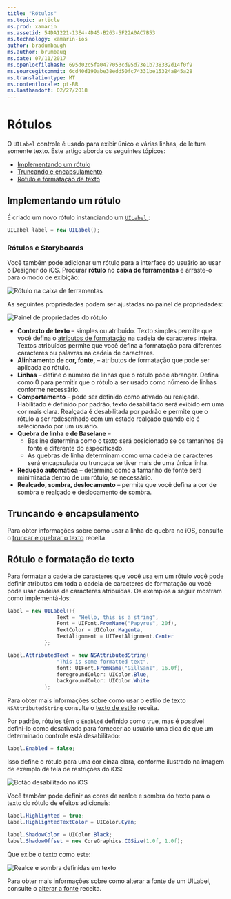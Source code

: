 ```yaml
---
title: "Rótulos"
ms.topic: article
ms.prod: xamarin
ms.assetid: 54DA1221-13E4-4D45-B263-5F22A0AC7B53
ms.technology: xamarin-ios
author: bradumbaugh
ms.author: brumbaug
ms.date: 07/11/2017
ms.openlocfilehash: 695d02c5fa0477053cd95d73e1b738332d14f0f9
ms.sourcegitcommit: 6cd40d190abe38edd50fc74331be15324a845a28
ms.translationtype: MT
ms.contentlocale: pt-BR
ms.lasthandoff: 02/27/2018
---
```

# <a name="labels"></a>Rótulos

O `UILabel` controle é usado para exibir único e várias linhas, de leitura somente texto. Este artigo aborda os seguintes tópicos:

- [Implementando um rótulo](#Implementing_a_Label)
- [Truncando e encapsulamento](#Truncating_and_Wrapping)
- [Rótulo e formatação de texto](#Formatting_Text_and_Label)

## <a name="implementing-a-label"></a>Implementando um rótulo

É criado um novo rótulo instanciando um [ `UILabel` ](https://developer.xamarin.com/api/type/UIKit.UILabel/):

```csharp
UILabel label = new UILabel();
```

### <a name="labels-and-storyboards"></a>Rótulos e Storyboards

Você também pode adicionar um rótulo para a interface do usuário ao usar o Designer do iOS. Procurar **rótulo** no **caixa de ferramentas** e arraste-o para o modo de exibição:

![Rótulo na caixa de ferramentas](labels-images/image3.png)

As seguintes propriedades podem ser ajustadas no painel de propriedades:

![Painel de propriedades do rótulo](labels-images/image2.png)

- **Contexto de texto** – simples ou atribuído. Texto simples permite que você defina o [atributos de formatação](#Formatting_Text_and_Label) na cadeia de caracteres inteira. Textos atribuídos permite que você defina a formatação para diferentes caracteres ou palavras na cadeia de caracteres.
- **Alinhamento de cor, fonte,** – atributos de formatação que pode ser aplicada ao rótulo.
- **Linhas** – define o número de linhas que o rótulo pode abranger. Defina como 0 para permitir que o rótulo a ser usado como número de linhas conforme necessário.
- **Comportamento** – pode ser definido como ativado ou realçada. Habilitado é definido por padrão, texto desabilitado será exibido em uma cor mais clara. Realçada é desabilitada por padrão e permite que o rótulo a ser redesenhado com um estado realçado quando ele é selecionado por um usuário.
- **Quebra de linha e de Baselane** – 
    - Basline determina como o texto será posicionado se os tamanhos de fonte é diferente do especificado.
    - As quebras de linha determinam como uma cadeia de caracteres será encapsulada ou truncada se tiver mais de uma única linha.
- **Redução automática** – determina como a tamanho de fonte será minimizada dentro de um rótulo, se necessário.
- **Realçado, sombra, deslocamento** – permite que você defina a cor de sombra e realçado e deslocamento de sombra.

## <a name="truncating-and-wrapping"></a>Truncando e encapsulamento

Para obter informações sobre como usar a linha de quebra no iOS, consulte o [truncar e quebrar o texto](https://developer.xamarin.com/recipes/ios/standard_controls/labels/uilabel-truncate-wrap-text/) receita.

## <a name="formatting-text-and-label"></a>Rótulo e formatação de texto

Para formatar a cadeia de caracteres que você usa em um rótulo você pode definir atributos em toda a cadeia de caracteres de formatação ou você pode usar cadeias de caracteres atribuídas. Os exemplos a seguir mostram como implementá-los:

```csharp
label = new UILabel(){
                Text = "Hello, this is a string",
                Font = UIFont.FromName("Papyrus", 20f),
                TextColor = UIColor.Magenta,
                TextAlignment = UITextAlignment.Center
            };
```

```csharp
label.AttributedText = new NSAttributedString(
                "This is some formatted text",
                font: UIFont.FromName("GillSans", 16.0f),
                foregroundColor: UIColor.Blue,
                backgroundColor: UIColor.White
            );
```

Para obter mais informações sobre como usar o estilo de texto `NSAttributedString` consulte o [texto de estilo](https://developer.xamarin.com/recipes/ios/standard_controls/text_field/style_text/) receita.

Por padrão, rótulos têm o `Enabled` definido como true, mas é possível defini-lo como desativado para fornecer ao usuário uma dica de que um determinado controle está desabilitado:

```csharp
label.Enabled = false;
```

Isso define o rótulo para uma cor cinza clara, conforme ilustrado na imagem de exemplo de tela de restrições do iOS:

![Botão desabilitado no iOS](labels-images/image1.png)

Você também pode definir as cores de realce e sombra do texto para o texto do rótulo de efeitos adicionais:

```csharp
label.Highlighted = true;
label.HighlightedTextColor = UIColor.Cyan;

label.ShadowColor = UIColor.Black;
label.ShadowOffset = new CoreGraphics.CGSize(1.0f, 1.0f);
```

Que exibe o texto como este:

![Realce e sombra definidas em texto](labels-images/image4.png)

Para obter mais informações sobre como alterar a fonte de um UILabel, consulte o [alterar a fonte](https://developer.xamarin.com/recipes/ios/standard_controls/labels/change_the_font/) receita.





